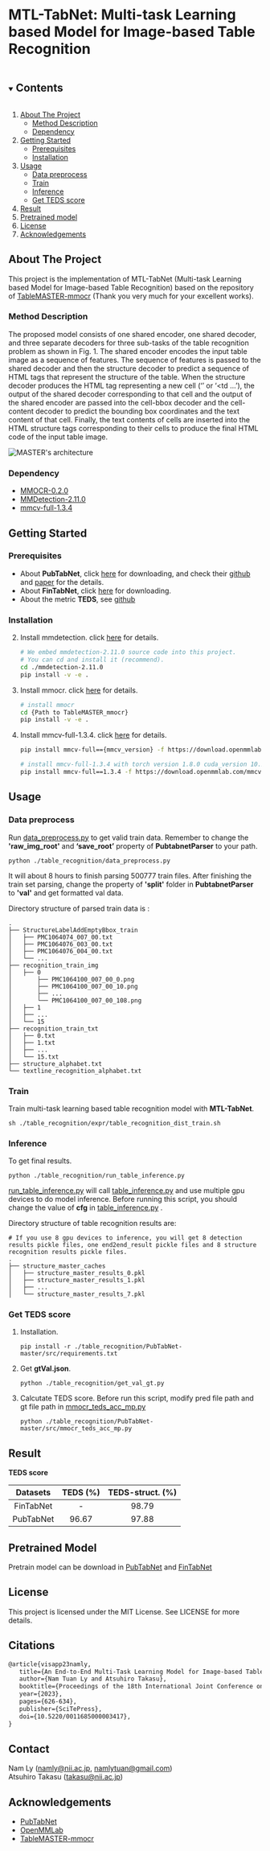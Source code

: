   <h1 align="left">MTL-TabNet: Multi-task Learning based Model for Image-based Table Recognition</h1>


<!-- TABLE OF CONTENTS -->

<details open="open">
  <summary><h2 style="display: inline-block">Contents</h2></summary>
  <ol>
    <li>
      <a href="#about-the-project">About The Project</a>
      <ul>
        <li><a href="####Method-description">Method Description</a></li>
        <li><a href="#Dependency">Dependency</a></li>
      </ul>
    </li>
    <li>
      <a href="#getting-started">Getting Started</a>
      <ul>
        <li><a href="#prerequisites">Prerequisites</a></li>
        <li><a href="#installation">Installation</a></li>
      </ul>
    </li>
    <li>
      <a href="#usage">Usage</a>
      <ul>
        <li><a href="#data-preprocess">Data preprocess</a></li>
        <li><a href="#train">Train</a></li>
        <li><a href="#inference">Inference</a></li>
        <li><a href="#get-teds-score">Get TEDS score</a></li>
      </ul>
     </li>
    <li><a href="#result">Result</a></li>
    <li><a href="#pretrained-model">Pretrained model</a></li>
    <li><a href="#license">License</a></li>
    <li><a href="#acknowledgements">Acknowledgements</a></li>
  </ol>
</details>






<!-- ABOUT THE PROJECT -->

## About The Project

This project is the implementation of MTL-TabNet (Multi-task Learning based Model for Image-based Table Recognition) based on the repository of [TableMASTER-mmocr](https://github.com/JiaquanYe/TableMASTER-mmocr) (Thank you very much for your excellent works).

### Method Description

The proposed model consists of one shared encoder, one shared decoder, and three separate decoders for three sub-tasks of the table recognition problem as shown in Fig. 1. The shared encoder encodes the input table image as a sequence of features. The sequence of features is passed to the shared decoder and then the structure decoder to predict a sequence of HTML tags that represent the structure of the table. When the structure decoder produces the HTML tag representing a new cell (‘<td>’ or ‘<td ...’), the output of the shared decoder corresponding to that cell and the output of the shared encoder are passed into the cell-bbox decoder and the cell-content decoder to predict the bounding box coordinates and the text content of that cell. Finally, the text contents of cells are inserted into the HTML structure tags corresponding to their cells to produce the final HTML code of the input table image. 

![MASTER's architecture](./imgs/Fig_1.png)



### Dependency

* [MMOCR-0.2.0](https://github.com/open-mmlab/mmocr/tree/v0.2.0)
* [MMDetection-2.11.0](https://github.com/open-mmlab/mmdetection/tree/v2.11.0)
* [mmcv-full-1.3.4](https://github.com/open-mmlab/mmcv/tree/v1.3.4)



<!-- GETTING STARTED -->

## Getting Started

### Prerequisites

* About **PubTabNet**, click [here](https://developer.ibm.com/exchanges/data/all/pubtabnet/) for downloading, and check their [github](https://github.com/ibm-aur-nlp/PubTabNet) and [paper](https://arxiv.org/abs/1911.10683) for the details.
* About **FinTabNet**, click [here](https://developer.ibm.com/data/fintabnet/) for downloading.
* About the metric **TEDS**, see [github](https://github.com/ibm-aur-nlp/PubTabNet/tree/master/src) 

### Installation

2. Install mmdetection. click [here](https://github.com/open-mmlab/mmdetection/blob/v2.11.0/docs/get_started.md) for details.
   
   ```sh
   # We embed mmdetection-2.11.0 source code into this project.
   # You can cd and install it (recommend).
   cd ./mmdetection-2.11.0
   pip install -v -e .
   ```
   
3. Install mmocr. click [here](https://github.com/open-mmlab/mmocr/blob/main/docs/install.md) for details.

   ```sh
   # install mmocr
   cd {Path to TableMASTER_mmocr}
   pip install -v -e .
   ```

4. Install mmcv-full-1.3.4. click [here](https://github.com/open-mmlab/mmcv) for details.

   ```sh
   pip install mmcv-full=={mmcv_version} -f https://download.openmmlab.com/mmcv/dist/{cu_version}/{torch_version}/index.html
   
   # install mmcv-full-1.3.4 with torch version 1.8.0 cuda_version 10.2
   pip install mmcv-full==1.3.4 -f https://download.openmmlab.com/mmcv/dist/cu102/torch1.8.0/index.html
   ```



<!-- USAGE EXAMPLES -->

## Usage

### Data preprocess

Run [data_preprocess.py](./table_recognition/data_preprocess.py) to get valid train data. Remember to change the **'raw_img_root'** and **‘save_root’** property of **PubtabnetParser** to your path.

```shell
python ./table_recognition/data_preprocess.py
```

It will about 8 hours to finish parsing 500777 train files. After finishing the train set parsing, change the property of **'split'** folder in **PubtabnetParser** to **'val'** and get formatted val data.

Directory structure of parsed train data is :

```shell
.
├── StructureLabelAddEmptyBbox_train
│   ├── PMC1064074_007_00.txt
│   ├── PMC1064076_003_00.txt
│   ├── PMC1064076_004_00.txt
│   └── ...
├── recognition_train_img
│   ├── 0
│       ├── PMC1064100_007_00_0.png
│       ├── PMC1064100_007_00_10.png
│       ├── ...
│       └── PMC1064100_007_00_108.png
│   ├── 1
│   ├── ...
│   └── 15
├── recognition_train_txt
│   ├── 0.txt
│   ├── 1.txt
│   ├── ...
│   └── 15.txt
├── structure_alphabet.txt
└── textline_recognition_alphabet.txt
```


### Train

Train multi-task learning based table recognition model with **MTL-TabNet**.

   ```shell
   sh ./table_recognition/expr/table_recognition_dist_train.sh
   ```

### Inference

To get final results.

   ```shell
   python ./table_recognition/run_table_inference.py
   ```

   [run_table_inference.py](./table_recognition/run_table_inference.py) will call [table_inference.py](./table_recognition/table_inference.py) and use multiple gpu devices to do model inference. Before running this script, you should change the value of **cfg** in [table_inference.py](./table_recognition/table_inference.py) .

   Directory structure of table recognition results are:

   ```shell
   # If you use 8 gpu devices to inference, you will get 8 detection results pickle files, one end2end_result pickle files and 8 structure recognition results pickle files. 
   .
   ├── structure_master_caches
   │   ├── structure_master_results_0.pkl
   │   ├── structure_master_results_1.pkl
   │   ├── ...
   │   └── structure_master_results_7.pkl
   ```

### Get TEDS score

1. Installation.

   ```shell
   pip install -r ./table_recognition/PubTabNet-master/src/requirements.txt
   ```

2. Get **gtVal.json**.

   ```shell
   python ./table_recognition/get_val_gt.py
   ```

3. Calcutate TEDS score. Before run this script, modify pred file path and gt file path in [mmocr_teds_acc_mp.py](./table_recognition/PubTabNet-master/src/mmocr_teds_acc_mp.py)

   ```shell
   python ./table_recognition/PubTabNet-master/src/mmocr_teds_acc_mp.py
   ```

   

<!-- Result -->

## Result



**TEDS score**

|                         Datasets                        |   TEDS (%) | TEDS-struct. (%) |
| :-----------------------------------------------------: | :--------: | :--------:       |
|                 FinTabNet                               |      -     |   98.79          |
|                 PubTabNet                               |    96.67   |   97.88          |


<!-- Pretrain Model -->

## Pretrained Model

Pretrain model can be download in [PubTabNet](https://drive.google.com/file/d/16RlU_1373OP73AWl_L8FY46wTrqiycCi/view?usp=sharing) and [FinTabNet](https://drive.google.com/file/d/1aWo0sCyhINroRTteR4mO433lmewlWFh4/view?usp=sharing)

<!-- LICENSE -->

## License

This project is licensed under the MIT License. See LICENSE for more details.



<!-- Citations -->

## Citations

```latex
@article{visapp23namly,
   title={An End-to-End Multi-Task Learning Model for Image-based Table Recognition},
   author={Nam Tuan Ly and Atsuhiro Takasu},
   booktitle={Proceedings of the 18th International Joint Conference on Computer Vision, Imaging and Computer Graphics Theory and Applications - Volume 5: VISAPP},
   year={2023},
   pages={626-634},
   publisher={SciTePress},
   doi={10.5220/0011685000003417},
}

```


<!-- Contact -->
## Contact
Nam Ly (namly@nii.ac.jp, namlytuan@gmail.com)<br>
Atsuhiro Takasu (takasu@nii.ac.jp)


<!-- ACKNOWLEDGEMENTS -->

## Acknowledgements

* [PubTabNet](https://github.com/ibm-aur-nlp/PubTabNet)
* [OpenMMLab](https://github.com/open-mmlab)
* [TableMASTER-mmocr](https://github.com/JiaquanYe/TableMASTER-mmocr)
